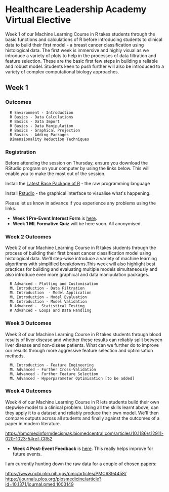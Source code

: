 # Healthcare Leadership Academy Virtual Elective

Week 1 of our Machine Learning Course in R takes students through the basic functions and calculations of R before introducing students to clinical data to build their first model - a breast cancer classification using histological data. The first week is immersive and highly visual as we introduce a variety of plots to help in the processes of data filtration and feature selection. These are the basic first few steps in building a reliable and robust model. Students keen to push further will also be introduced to a variety of complex computational biology approaches.

## Week 1
### Outcomes
      R Environment - Introduction
      R Basics - Data Calculations
      R Basics - Data Import
      R Basics - Data Manipulation
      R Basics - Graphical Projection
      R Basics - Adding Packages
      Dimensionality Reduction Techniques
### Registration     

Before attending the session on Thursday, ensure you download the RStudio program on your computer by using the links below. This will enable you to make the most out of the session.

Install the [Latest Base Package of R](http://www.r-project.org/) - the raw programming language

Install [Rstudio](https://rstudio.com/products/rstudio/download/#download) - the graphical interface to visualise what's happening.

Please let us know in advance if you experience any problems using the links.

- **Week 1 Pre-Event Interest Form** is [here](https://forms.office.com/Pages/ResponsePage.aspx?id=yRJQnBa2wkSpF2aBT74-h4_904xzEU1Hr6_KZJuPREVUMEdRSDZMVTJWWFVaTVJaR1lSSE8xOU5PUC4u).
- **Week 1 ML Formative Quiz** will be here soon. All anonymised.

### Week 2 Outcomes

Week 2 of our Machine Learning Course in R takes students through the process of building their first breast cancer classification model using histological data. We’ll step-wise introduce a variety of machine learning algorithms with simplified breakdowns.This week will also highlight best practices for building and evaluating multiple models simultaneously and also introduce even more graphical and data manipulation packages.

      R Advanced - Plotting and Customisation
      ML Introduction - Data Filtration
      ML Introduction  - Model Application
      ML Introduction - Model Evaluation
      ML Introduction - Model Validation
      R Advanced -  Statistical Testing
      R Advanced - Loops and Data Handling

### Week 3 Outcomes

Week 3 of our Machine Learning Course in R takes students through blood results of liver disease and whether these results can reliably split between liver disease and non-diseae patients. What can we further do to improve our results through more aggressive feature selection and optimisation methods.

      ML Introduction - Feature Engineering
      ML Advanced - Further Cross-Validation
      ML Advanced - Further Feature Selection
      ML Advanced - Hyperparameter Optimisation [to be added]
      
### Week 4 Outcomes
Week 4 of our Machine Learning Course in R lets students build their own stepwise model to a clinical problem. Using all the skills learnt above, can they apply it to a dataset and reliably produce their own model. We'll then compare outputs across all students and finally against the outcomes of a paper in modern literature.

https://bmcmedinformdecismak.biomedcentral.com/articles/10.1186/s12911-020-1023-5#ref-CR52

- **Week 4 Post-Event Feedback** is [here](https://forms.office.com/Pages/ResponsePage.aspx?id=yRJQnBa2wkSpF2aBT74-h4_904xzEU1Hr6_KZJuPREVUQlREUFpLSUNESTRWTEVUSTgyTEk3WjRITS4u).
This really helps improve for future events.


I am currently hunting down the raw data for a couple of chosen papers:

https://www.ncbi.nlm.nih.gov/pmc/articles/PMC6894458/
https://journals.plos.org/plosmedicine/article?id=10.1371/journal.pmed.1003149
